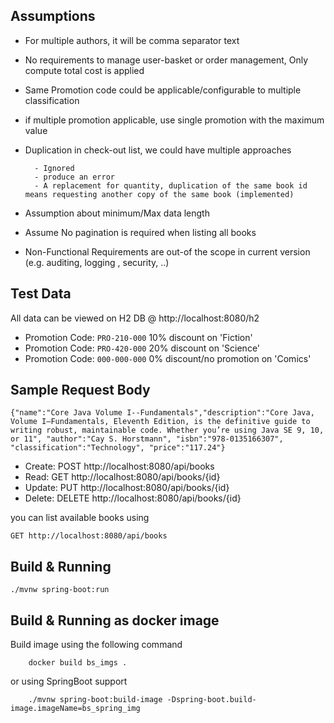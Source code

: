 Assumptions 
----------

- For multiple authors, it will be comma separator text
- No requirements to manage user-basket or order management, Only compute total cost is applied
- Same Promotion code could be applicable/configurable to multiple classification
- if multiple promotion applicable, use single promotion with the maximum value
- Duplication in check-out list, we could have multiple approaches
		
		- Ignored 
		- produce an error
		- A replacement for quantity, duplication of the same book id means requesting another copy of the same book (implemented)

- Assumption about minimum/Max data length
- Assume No pagination is required when listing all books
- Non-Functional Requirements are out-of the scope in current version (e.g. auditing, logging , security, ..) 
  
Test Data
-----------
All data can be viewed on H2 DB @ http://localhost:8080/h2 

- Promotion Code: `PRO-210-000`  10% discount on 'Fiction'
- Promotion Code: `PRO-420-000`  20% discount on 'Science'
- Promotion Code: `000-000-000`  0% discount/no promotion  on 'Comics'

Sample Request Body
---------------


	{"name":"Core Java Volume I--Fundamentals","description":"Core Java, Volume I―Fundamentals, Eleventh Edition, is the definitive guide to writing robust, maintainable code. Whether you’re using Java SE 9, 10, or 11", "author":"Cay S. Horstmann", "isbn":"978-0135166307", "classification":"Technology", "price":"117.24"}


-  Create:  POST http://localhost:8080/api/books 	
-  Read:  GET http://localhost:8080/api/books/{id}	
-  Update:  PUT http://localhost:8080/api/books/{id}	
-  Delete:  DELETE http://localhost:8080/api/books/{id}	

 you can list available books using 
 		
 	GET	http://localhost:8080/api/books 
 		

Build & Running
-----------------
	
	./mvnw spring-boot:run


Build & Running as docker image
-------------------------------

Build image using the following command
	
		docker build bs_imgs .

or using SpringBoot support

		./mvnw spring-boot:build-image -Dspring-boot.build-image.imageName=bs_spring_img
	
	